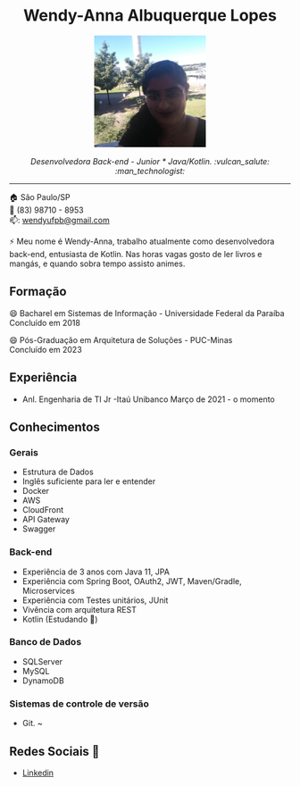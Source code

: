 <p align="center">	
	<h1 align="center">Wendy-Anna Albuquerque Lopes</h1>
</p>
<p align="center">
	<img src="Profile.jpg" width="200">
</p>
<p>
    <p align="center"><em>Desenvolvedora Back-end - Junior * Java/Kotlin. :vulcan_salute: :man_technologist:</em></p>
</p>

<hr>

:house:    São Paulo/SP <br>
:iphone:   (83) 98710 - 8953 <br>
📫:  wendyufpb@gmail.com

⚡ Meu nome é Wendy-Anna, trabalho atualmente como desenvolvedora back-end, entusiasta de Kotlin. Nas horas vagas gosto de ler livros e mangás, e quando sobra tempo assisto animes.

## Formação
😄 Bacharel em Sistemas de Informação - Universidade Federal da Paraíba <br>
Concluído em 2018

😄 Pós-Graduação em Arquitetura de Soluções - PUC-Minas <br>
Concluído em 2023

## Experiência
* Anl. Engenharia de TI Jr -Itaú Unibanco
Março de 2021 - o momento

## Conhecimentos

### Gerais
* Estrutura de Dados
* Inglês suficiente para ler e entender
* Docker
* AWS
* CloudFront
* API Gateway 
* Swagger

### Back-end
* Experiência de 3 anos com Java 11, JPA
* Experiência com Spring Boot, OAuth2, JWT, Maven/Gradle, Microservices
* Experiência com Testes unitários, JUnit
* Vivência com arquitetura REST
* Kotlin  (Estudando 🌱)

### Banco de Dados
* SQLServer
* MySQL
* DynamoDB

### Sistemas de controle de versão
* Git.
 ~
## Redes Sociais 💬
*  [Linkedin](https://www.linkedin.com/in/wendy-anna-albuquerque-lopes-48849341/)
